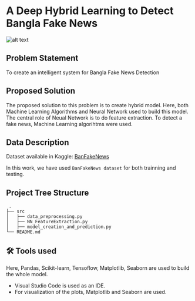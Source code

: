 # A Deep Hybrid Learning to Detect Bangla Fake News
![alt text](https://github.com/quaziadib/A-Deep-Hybrid-Learning-to-Detect-Bangla-Fake-News/blob/main/workflow.png)

## Problem Statement
To create an intelligent system for Bangla Fake News Detection

## Proposed Solution
The proposed solution to this problem is to create hybrid model. Here, both Machine Learning Algorithms and Neural Network used to build this model. The central role of Neual Network is to do feature extraction. To detect a fake news, Machine Learning algorihtms were used.

## Data Description
Dataset available in Kaggle: [BanFakeNews](https://www.kaggle.com/cryptexcode/banfakenews)

In this work, we have used `BanFakeNews dataset` for both trainning and testing.

## Project Tree Structure
```
 .
├── src
│   ├── data_preprocessing.py
│   ├── NN_FeatureExtraction.py
│   ├── model_creation_and_prediction.py
└── README.md
```

## 🛠 Tools used

Here, Pandas, Scikit-learn, Tensoflow, Matplotlib, Seaborn are used to build the whole model.

- Visual Studio Code is used as an IDE.
- For visualization of the plots, Matplotlib and Seaborn are used.

